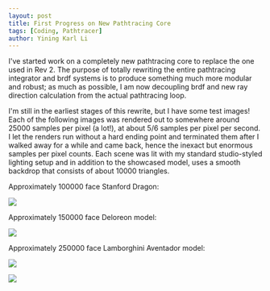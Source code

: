 ```yaml
---
layout: post
title: First Progress on New Pathtracing Core
tags: [Coding, Pathtracer]
author: Yining Karl Li
---
```


I've started work on a completely new pathtracing core to replace the one used in Rev 2. The purpose of totally rewriting the entire pathtracing integrator and brdf systems is to produce something much more modular and robust; as much as possible, I am now decoupling brdf and new ray direction calculation from the actual pathtracing loop.

I'm still in the earliest stages of this rewrite, but I have some test images! Each of the following images was rendered out to somewhere around 25000 samples per pixel (a lot!), at about 5/6 samples per pixel per second. I let the renders run without a hard ending point and terminated them after I walked away for a while and came back, hence the inexact but enormous samples per pixel counts. Each scene was lit with my standard studio-styled lighting setup and in addition to the showcased model, uses a smooth backdrop that consists of about 10000 triangles.

Approximately 100000 face Stanford Dragon:

[![]({{site.url}}/content/images/2013/Mar/dragon.png)]({{site.url}}/content/images/2013/Mar/dragon.png)

Approximately 150000 face Deloreon model:

[![]({{site.url}}/content/images/2013/Mar/deloreon.png)]({{site.url}}/content/images/2013/Mar/deloreon.png)

Approximately 250000 face Lamborghini Aventador model:

[![]({{site.url}}/content/images/2013/Mar/lambo_back.png)]({{site.url}}/content/images/2013/Mar/lambo_back.png)

[![]({{site.url}}/content/images/2013/Mar/lambo_front.png)]({{site.url}}/content/images/2013/Mar/lambo_front.png)